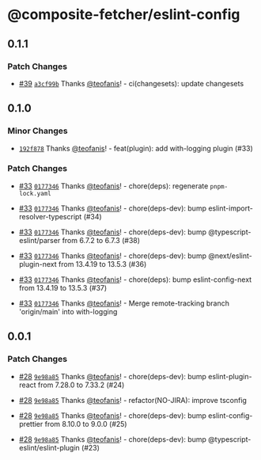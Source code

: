 # @composite-fetcher/eslint-config

## 0.1.1

### Patch Changes

- [#39](https://github.com/teofanis/composite-fetcher/pull/39) [`a3cf99b`](https://github.com/teofanis/composite-fetcher/commit/a3cf99b1bcdb11420aecc452089c34229f771f29) Thanks [@teofanis](https://github.com/teofanis)! - ci(changesets): update changesets

## 0.1.0

### Minor Changes

- [`192f878`](https://github.com/teofanis/composite-fetcher/commit/192f8783a71d60f4759959196b6e47721624c67b) Thanks [@teofanis](https://github.com/teofanis)! - feat(plugin): add with-logging plugin (#33)

### Patch Changes

- [#33](https://github.com/teofanis/composite-fetcher/pull/33) [`0177346`](https://github.com/teofanis/composite-fetcher/commit/0177346ea9fe6ffba187335b52abd78544380463) Thanks [@teofanis](https://github.com/teofanis)! - chore(deps): regenerate `pnpm-lock.yaml`

- [#33](https://github.com/teofanis/composite-fetcher/pull/33) [`0177346`](https://github.com/teofanis/composite-fetcher/commit/0177346ea9fe6ffba187335b52abd78544380463) Thanks [@teofanis](https://github.com/teofanis)! - chore(deps-dev): bump eslint-import-resolver-typescript (#34)

- [#33](https://github.com/teofanis/composite-fetcher/pull/33) [`0177346`](https://github.com/teofanis/composite-fetcher/commit/0177346ea9fe6ffba187335b52abd78544380463) Thanks [@teofanis](https://github.com/teofanis)! - chore(deps-dev): bump @typescript-eslint/parser from 6.7.2 to 6.7.3 (#38)

- [#33](https://github.com/teofanis/composite-fetcher/pull/33) [`0177346`](https://github.com/teofanis/composite-fetcher/commit/0177346ea9fe6ffba187335b52abd78544380463) Thanks [@teofanis](https://github.com/teofanis)! - chore(deps-dev): bump @next/eslint-plugin-next from 13.4.19 to 13.5.3 (#36)

- [#33](https://github.com/teofanis/composite-fetcher/pull/33) [`0177346`](https://github.com/teofanis/composite-fetcher/commit/0177346ea9fe6ffba187335b52abd78544380463) Thanks [@teofanis](https://github.com/teofanis)! - chore(deps): bump eslint-config-next from 13.4.19 to 13.5.3 (#37)

- [#33](https://github.com/teofanis/composite-fetcher/pull/33) [`0177346`](https://github.com/teofanis/composite-fetcher/commit/0177346ea9fe6ffba187335b52abd78544380463) Thanks [@teofanis](https://github.com/teofanis)! - Merge remote-tracking branch 'origin/main' into with-logging

## 0.0.1

### Patch Changes

- [#28](https://github.com/teofanis/composite-fetcher/pull/28) [`9e98a85`](https://github.com/teofanis/composite-fetcher/commit/9e98a85021c0c89b7842e9a28a927f47a7c23637) Thanks [@teofanis](https://github.com/teofanis)! - chore(deps-dev): bump eslint-plugin-react from 7.28.0 to 7.33.2 (#24)

- [#28](https://github.com/teofanis/composite-fetcher/pull/28) [`9e98a85`](https://github.com/teofanis/composite-fetcher/commit/9e98a85021c0c89b7842e9a28a927f47a7c23637) Thanks [@teofanis](https://github.com/teofanis)! - refactor(NO-JIRA): improve tsconfig

- [#28](https://github.com/teofanis/composite-fetcher/pull/28) [`9e98a85`](https://github.com/teofanis/composite-fetcher/commit/9e98a85021c0c89b7842e9a28a927f47a7c23637) Thanks [@teofanis](https://github.com/teofanis)! - chore(deps-dev): bump eslint-config-prettier from 8.10.0 to 9.0.0 (#25)

- [#28](https://github.com/teofanis/composite-fetcher/pull/28) [`9e98a85`](https://github.com/teofanis/composite-fetcher/commit/9e98a85021c0c89b7842e9a28a927f47a7c23637) Thanks [@teofanis](https://github.com/teofanis)! - chore(deps-dev): bump @typescript-eslint/eslint-plugin (#23)
